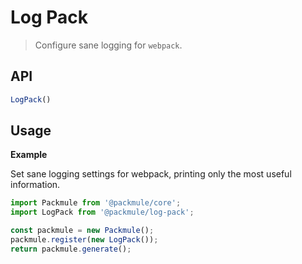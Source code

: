 # Log Pack
> Configure sane logging for `webpack`.

## API
```ts
LogPack()
```

## Usage

**Example**

Set sane logging settings for webpack, printing only the most useful information.

```ts
import Packmule from '@packmule/core';
import LogPack from '@packmule/log-pack';

const packmule = new Packmule();
packmule.register(new LogPack());
return packmule.generate();
```
